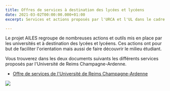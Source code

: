 ```yaml
---
title: Offres de services à destination des lycées et lycéens
date: 2021-03-02T00:00:00.000+01:00
excerpt: Services et actions proposés par l'URCA et l'UL dans le cadre du projet AILES

---
```

Le projet AILES regroupe de nombreuses actions et outils mis en place par les universités et à destination des lycées et lycéens. Ces actions ont pour but de faciliter l'orientation mais aussi de faire découvrir le milieu étudiant.

Vous trouverez dans les deux documents suivants les différents services proposés par l'Université de Reims Champagne-Ardenne.

* [Offre de services de l'Université de Reims Champagne-Ardenne](/uploads/plaquette_offre_services_v5.pdf "plaquette_offre_services_v5.pdf")

![](/uploads//uploads/capture-d-ecran-90.png)